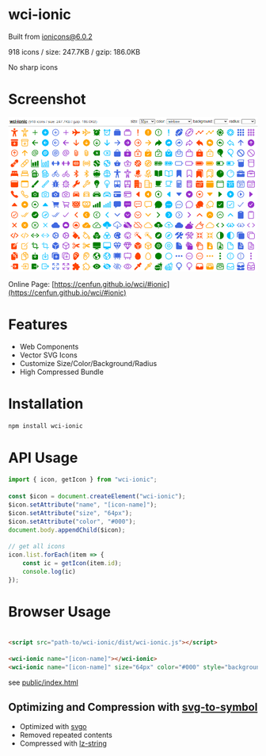 # wci-ionic
Built from [ionicons@6.0.2](https://github.com/ionic-team/ionicons)  

918 icons / size: 247.7KB / gzip: 186.0KB  

No sharp icons

# Screenshot
![screenshot](public/screenshot.png)

Online Page: [https://cenfun.github.io/wci/#ionic](https://cenfun.github.io/wci/#ionic)

# Features
* Web Components
* Vector SVG Icons 
* Customize Size/Color/Background/Radius
* High Compressed Bundle
# Installation
```sh
npm install wci-ionic
```
# API Usage
```js
import { icon, getIcon } from "wci-ionic";

const $icon = document.createElement("wci-ionic");
$icon.setAttribute("name", "[icon-name]");
$icon.setAttribute("size", "64px");
$icon.setAttribute("color", "#000");
document.body.appendChild($icon);

// get all icons
icon.list.forEach(item => {
    const ic = getIcon(item.id);
    console.log(ic)
});
```
# Browser Usage
```html

<script src="path-to/wci-ionic/dist/wci-ionic.js"></script>

<wci-ionic name="[icon-name]"></wci-ionic>
<wci-ionic name="[icon-name]" size="64px" color="#000" style="background:#f5f5f5;"></wci-ionic>
```
see [public/index.html](public/index.html)

## Optimizing and Compression with [svg-to-symbol](https://github.com/cenfun/svg-to-symbol)
* Optimized with [svgo](https://github.com/svg/svgo)
* Removed repeated contents
* Compressed with [lz-string](https://github.com/pieroxy/lz-string)